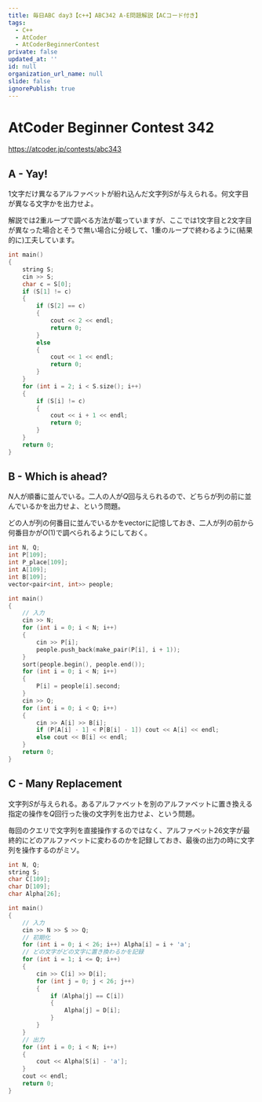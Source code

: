 ```yaml
---
title: 毎日ABC day3【c++】ABC342 A-E問題解説【ACコード付き】
tags:
  - C++
  - AtCoder
  - AtCoderBeginnerContest
private: false
updated_at: ''
id: null
organization_url_name: null
slide: false
ignorePublish: true
---
```

# AtCoder Beginner Contest 342

https://atcoder.jp/contests/abc343

## A - Yay!
1文字だけ異なるアルファベットが紛れ込んだ文字列$S$が与えられる。何文字目が異なる文字かを出力せよ。

解説では2重ループで調べる方法が載っていますが、ここでは1文字目と2文字目が異なった場合とそうで無い場合に分岐して、1重のループで終わるように(結果的に)工夫しています。

```cpp
int main()
{
	string S;
	cin >> S;
	char c = S[0];
	if (S[1] != c)
	{
		if (S[2] == c)
		{
			cout << 2 << endl;
			return 0;
		}
		else
		{
			cout << 1 << endl;
			return 0;
		}
	}
	for (int i = 2; i < S.size(); i++)
	{
		if (S[i] != c)
		{
			cout << i + 1 << endl;
			return 0;
		}
	}
	return 0;
}
```

## B - Which is ahead?

$N$人が順番に並んでいる。二人の人が$Q$回与えられるので、どちらが列の前に並んでいるかを出力せよ、という問題。

どの人が列の何番目に並んでいるかをvectorに記憶しておき、二人が列の前から何番目かが$O(1)$で調べられるようにしておく。

```cpp
int N, Q;
int P[109];
int P_place[109];
int A[109];
int B[109];
vector<pair<int, int>> people;

int main()
{
	// 入力
	cin >> N;
	for (int i = 0; i < N; i++)
	{
		cin >> P[i];
		people.push_back(make_pair(P[i], i + 1));
	}
	sort(people.begin(), people.end());
	for (int i = 0; i < N; i++)
	{
		P[i] = people[i].second;
	}
	cin >> Q;
	for (int i = 0; i < Q; i++)
	{
		cin >> A[i] >> B[i];
		if (P[A[i] - 1] < P[B[i] - 1]) cout << A[i] << endl;
		else cout << B[i] << endl;
	}
	return 0;
}
```

## C - Many Replacement

文字列$S$が与えられる。あるアルファベットを別のアルファベットに置き換える指定の操作を$Q$回行った後の文字列を出力せよ、という問題。

毎回のクエリで文字列を直接操作するのではなく、アルファベット26文字が最終的にどのアルファベットに変わるのかを記録しておき、最後の出力の時に文字列を操作するのがミソ。

```cpp
int N, Q;
string S;
char C[109];
char D[109];
char Alpha[26];

int main()
{
	// 入力
	cin >> N >> S >> Q;
	// 初期化
	for (int i = 0; i < 26; i++) Alpha[i] = i + 'a';
	// どの文字がどの文字に置き換わるかを記録
	for (int i = 1; i <= Q; i++)
	{
		cin >> C[i] >> D[i];
		for (int j = 0; j < 26; j++)
		{
			if (Alpha[j] == C[i])
			{
				Alpha[j] = D[i];
			}
		}
	}
	// 出力
	for (int i = 0; i < N; i++)
	{
		cout << Alpha[S[i] - 'a'];
	}
	cout << endl;
	return 0;
}
```